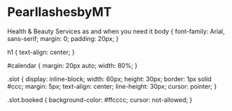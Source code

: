 # PearllashesbyMT
Health &amp; Beauty Services as and when you need it
body {
  font-family: Arial, sans-serif;
  margin: 0;
  padding: 20px;
}

h1 {
  text-align: center;
}

#calendar {
  margin: 20px auto;
  width: 80%;
}

.slot {
  display: inline-block;
  width: 60px;
  height: 30px;
  border: 1px solid #ccc;
  margin: 5px;
  text-align: center;
  line-height: 30px;
  cursor: pointer;
}

.slot.booked {
  background-color: #ffcccc;
  cursor: not-allowed;
}

